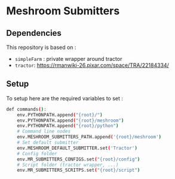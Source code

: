 # Meshroom Submitters

## Dependencies

This repository is based on :
- `simpleFarm` : private wrapper around tractor
- `tractor`:  https://rmanwiki-26.pixar.com/space/TRA/22184334/

## Setup

To setup here are the required variables to set :

```sh
def commands():
    env.PYTHONPATH.append("{root}/")
    env.PYTHONPATH.append("{root}/meshroom")
    env.PYTHONPATH.append("{root}/python")
    # Command line nodes
    env.MESHROOM_SUBMITTERS_PATH.append('{root}/meshroom')
    # Set default submitter
    env.MESHROOM_DEFAULT_SUBMITTER.set('Tractor')
    # Config folder
    env.MR_SUBMITTERS_CONFIGS.set("{root}/config")
    # Script folder (tractor wrapper, ...)
    env.MR_SUBMITTERS_SCRITPS.set("{root}/script")
```
